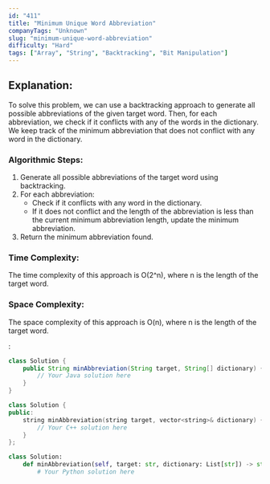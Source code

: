 ```yaml
---
id: "411"
title: "Minimum Unique Word Abbreviation"
companyTags: "Unknown"
slug: "minimum-unique-word-abbreviation"
difficulty: "Hard"
tags: ["Array", "String", "Backtracking", "Bit Manipulation"]
---
```


## Explanation:
To solve this problem, we can use a backtracking approach to generate all possible abbreviations of the given target word. Then, for each abbreviation, we check if it conflicts with any of the words in the dictionary. We keep track of the minimum abbreviation that does not conflict with any word in the dictionary.

### Algorithmic Steps:
1. Generate all possible abbreviations of the target word using backtracking.
2. For each abbreviation:
   - Check if it conflicts with any word in the dictionary.
   - If it does not conflict and the length of the abbreviation is less than the current minimum abbreviation length, update the minimum abbreviation.
3. Return the minimum abbreviation found.

### Time Complexity:
The time complexity of this approach is O(2^n), where n is the length of the target word.

### Space Complexity:
The space complexity of this approach is O(n), where n is the length of the target word.

:

```java
class Solution {
    public String minAbbreviation(String target, String[] dictionary) {
        // Your Java solution here
    }
}
```

```cpp
class Solution {
public:
    string minAbbreviation(string target, vector<string>& dictionary) {
        // Your C++ solution here
    }
};
```

```python
class Solution:
    def minAbbreviation(self, target: str, dictionary: List[str]) -> str:
        # Your Python solution here
```